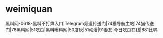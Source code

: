 # weimiquan
黑料网-0618-黑料不打烊入口|Telegram频道传送门|74猫导航主站|74猫传送门|78黑料网|51吃瓜|黑料曝料网|50度灰|51动漫|91妻友|今日吃瓜在线|881比鸭
